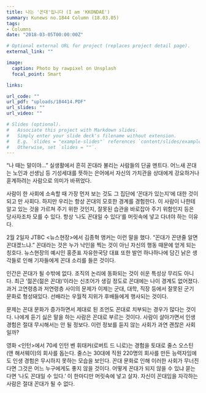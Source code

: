 ```yaml
---
title: 나는 '꼰대'입니다 (I am 'KKONDAE')
summary: Kunews no.1844 Column (18.03.05)
tags:
- Columns
date: "2018-03-05T00:00:00Z"

# Optional external URL for project (replaces project detail page).
external_link: ""

image:
  caption: Photo by rawpixel on Unsplash
  focal_point: Smart

links: 

url_code: ""
url_pdf: "uploads/184414.PDF"
url_slides: ""
url_video: ""

# Slides (optional).
#   Associate this project with Markdown slides.
#   Simply enter your slide deck's filename without extension.
#   E.g. `slides = "example-slides"` references `content/slides/example-slides.md`.
#   Otherwise, set `slides = ""`.
---
```


  <p>“나 때는 말이야…” 실생활에서 흔히 꼰대라 불리는 사람들의 단골 멘트다. 어느새 꼰대는 노인과 선생님 등 기성세대를 뜻하는 은어에서 자신의 가치관을 상대에게 강요하거나 훈계하려는 사람으로 의미가 바뀌었다.</p>

  <p>사람이 한 사회에 소속할 때 가장 먼저 보는 것도 그 집단에 ‘꼰대가 있는지’에 대한 것이 되고 만 사회다. 하지만 우리는 항상 꼰대의 모호한 경계를 경험한다. 이 사람이 나한테 알고 있는 것을 가르쳐 주기 위한 것인지, 잘못된 습관을 바로잡아 주기 위함인지 등은 당사자조차 모를 수 있다. 항상 ‘나도 꼰대일 수 있다’를 머릿속에 넣고 다녀야 하는 이유다.</p>

<p>2월 2일자 JTBC <뉴스현장>에서 김종혁 앵커는 이런 말을 했다. “꼰대가 꼰댄줄 알면 꼰대겠느냐.” 꼰대라는 것은 누가 낙인을 찍는 것이 아닌 자신의 행동 때문에 얻게 되는 칭호다. 뉴스현장의 예시인 홍준표 자유한국당 대표 또한 발언 하나하나에 담긴 낡은 생각들로 인해 기자들에게 꼰대 소리를 들은 것이다.</p>

  <p>인간은 꼰대가 될 수밖에 없다. 조직의 논리에 동화되는 것이 쉬운 특성상 무리도 아니다. 최근 ‘젊꼰(젊은 꼰대)’이라는 신조어가 생길 정도로 꼰대에는 나이 경계도 없어졌다. 과거 고연령층과 저연령층 사이의 문제가 이제는 군대, 대학, 직장 등에서 잘못된 군기 문화로 형성돼있다. 선배라는 우월적 지위가 후배들에게 행사되는 것이다.</p>

<p>  문제는 꼰대 문화가 증가하면서 제대로 된 조언도 꼰대로 치부되는 경우가 많다는 것이다. 나에게 듣기 싫은 말을 하는 사람은 꼰대로 부르는 것이다. 사람이 살아가면서 인생 경험은 절대 무시해서는 안 될 정보다. 이런 정보를 듣지 않는 사회가 과연 괜찮은 사회일까?</p>

<p>  영화 <인턴>에서 70세 인턴 벤 휘태커(로버트 드 니로)는 경험을 토대로 줄스 오스틴(앤 해서웨이)의 회사를 돕는다. 줄스는 30대에 직원 220명의 회사를 만든 능력자임에도 인생 경험은 무시하지 못하는 모습을 보인다. 꼰대 문화로 인해 이러한 사회가 무너진다면 그것은 어느 누구에게도 좋지 않을 것이다. 어떻게 꼰대가 되지 않을 수 있냐 묻는다면 ‘나도 꼰대일 수 있다.’ 이 한마디만 머릿속에 넣고 살자. 자신이 꼰대임을 자각하는 사람은 절대 꼰대가 될 수 없다.</p>
